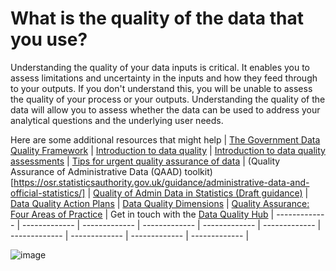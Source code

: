 # What is the quality of the data that you use?



Understanding the quality of your data inputs is critical. It enables you to assess limitations and uncertainty in the inputs and how they feed through to your outputs. If you don't understand this, you will be unable to assess the quality of your process or your outputs. Understanding the quality of the data will allow you to assess whether the data can be used to address your analytical questions and the underlying user needs.

Here are some additional resources that might help
| [The Government Data Quality Framework](https://www.gov.uk/government/publications/the-government-data-quality-framework/the-government-data-quality-framework) |  [Introduction to data quality](https://bpi-courses.github.io/Introduction_to_Data_Quality/) |  [Introduction to data quality assessments](https://bpi-courses.github.io/Introduction_to_data_quality_assessments/) | [Tips for urgent quality assurance of data](https://analysisfunction.civilservice.gov.uk/policy-store/tips-for-urgent-quality-assurance-of-data/) | (Quality Assurance of Administrative Data (QAAD) toolkit)[https://osr.statisticsauthority.gov.uk/guidance/administrative-data-and-official-statistics/] | [Quality of Admin Data in Statistics (Draft guidance)](https://best-practice-and-impact.github.io/admin-data-quality-stats/index.html) | [Data Quality Action Plans](https://bpi-courses.github.io/Data-Quality-Action-Plans/) | [Data Quality Dimensions](https://www.gov.uk/government/news/meet-the-data-quality-dimensions) | [Quality Assurance: Four Areas of Practice](https://osr.statisticsauthority.gov.uk/guidance/administrative-data-and-official-statistics/quality-assurance-four-key-areas-of-practice/) | Get in touch with the [Data Quality Hub](mailto:DQHub@ons.gov.uk)
| ------------- | ------------- | ------------- | ------------- | ------------- | ------------- | ------------- | ------------- | ------------- | ------------- |



![image](https://user-images.githubusercontent.com/92517253/194824005-cb1b7d6f-3c5c-4e81-8619-e6257faf003a.png)
